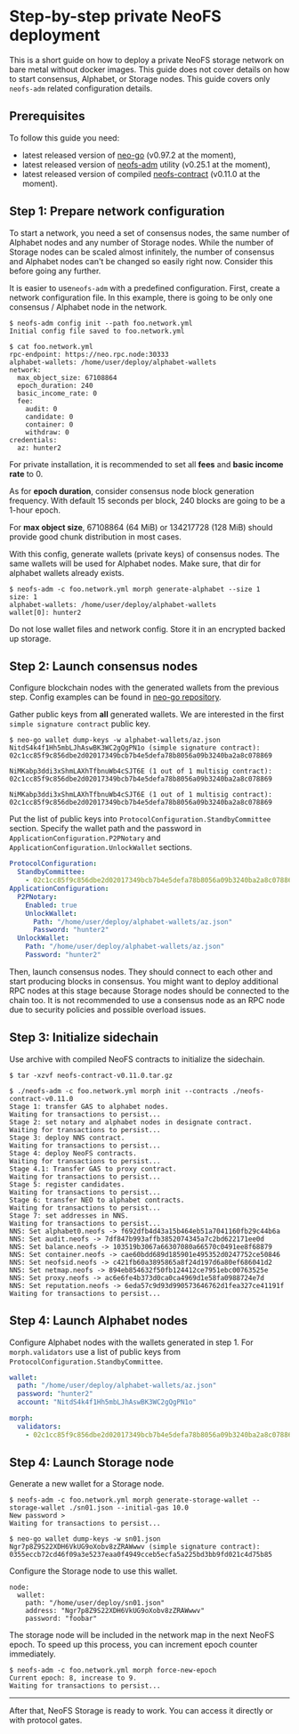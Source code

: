 # Step-by-step private NeoFS deployment

This is a short guide on how to deploy a private NeoFS storage network on bare
metal without docker images. This guide does not cover details on how to start
consensus, Alphabet, or Storage nodes. This guide covers only `neofs-adm` 
related configuration details.

## Prerequisites

To follow this guide you need:
- latest released version of [neo-go](https://github.com/nspcc-dev/neo-go/releases) (v0.97.2 at the moment),
- latest released version of [neofs-adm](https://github.com/nspcc-dev/neofs-node/releases) utility (v0.25.1 at the moment),
- latest released version of compiled [neofs-contract](https://github.com/nspcc-dev/neofs-contract/releases) (v0.11.0 at the moment).

## Step 1: Prepare network configuration 

To start a network, you need a set of consensus nodes, the same number of 
Alphabet nodes and any number of Storage nodes. While the number of Storage 
nodes can be scaled almost infinitely, the number of consensus and Alphabet 
nodes can't be changed so easily right now. Consider this before going any further.

It is easier to use`neofs-adm` with a predefined configuration. First, create
a network configuration file. In this example, there is going to be only one
consensus / Alphabet node in the network.

```
$ neofs-adm config init --path foo.network.yml
Initial config file saved to foo.network.yml

$ cat foo.network.yml 
rpc-endpoint: https://neo.rpc.node:30333
alphabet-wallets: /home/user/deploy/alphabet-wallets
network:
  max_object_size: 67108864
  epoch_duration: 240
  basic_income_rate: 0
  fee:
    audit: 0
    candidate: 0
    container: 0
    withdraw: 0
credentials:
  az: hunter2
```

For private installation, it is recommended to set all **fees** and **basic 
income rate** to 0. 

As for **epoch duration**, consider consensus node block generation frequency. 
With default 15 seconds per block, 240 blocks are going to be a 1-hour epoch. 

For **max object size**, 67108864 (64 MiB) or 134217728 (128 MiB) should provide 
good chunk distribution in most cases.

With this config, generate wallets (private keys) of consensus nodes. The same
wallets will be used for Alphabet nodes. Make sure, that dir for alphabet 
wallets already exists.

```
$ neofs-adm -c foo.network.yml morph generate-alphabet --size 1
size: 1
alphabet-wallets: /home/user/deploy/alphabet-wallets
wallet[0]: hunter2
```

Do not lose wallet files and network config. Store it in an encrypted backed up
storage.

## Step 2: Launch consensus nodes

Configure blockchain nodes with the generated wallets from the previous step.
Config examples can be found in 
[neo-go repository](https://github.com/nspcc-dev/neo-go/tree/master/config).

Gather public keys from **all** generated wallets. We are interested in the first
`simple signature contract` public key.

```
$ neo-go wallet dump-keys -w alphabet-wallets/az.json 
NitdS4k4f1Hh5mbLJhAswBK3WC2gQgPN1o (simple signature contract):
02c1cc85f9c856dbe2d02017349bcb7b4e5defa78b8056a09b3240ba2a8c078869

NiMKabp3ddi3xShmLAXhTfbnuWb4cSJT6E (1 out of 1 multisig contract):
02c1cc85f9c856dbe2d02017349bcb7b4e5defa78b8056a09b3240ba2a8c078869

NiMKabp3ddi3xShmLAXhTfbnuWb4cSJT6E (1 out of 1 multisig contract):
02c1cc85f9c856dbe2d02017349bcb7b4e5defa78b8056a09b3240ba2a8c078869
```

Put the list of public keys into `ProtocolConfiguration.StandbyCommittee` 
section. Specify the wallet path and the password in `ApplicationConfiguration.P2PNotary`
and `ApplicationConfiguration.UnlockWallet` sections.

```yaml
ProtocolConfiguration:
  StandbyCommittee:
    - 02c1cc85f9c856dbe2d02017349bcb7b4e5defa78b8056a09b3240ba2a8c078869
ApplicationConfiguration:
  P2PNotary:
    Enabled: true
    UnlockWallet:
      Path: "/home/user/deploy/alphabet-wallets/az.json"
      Password: "hunter2"
  UnlockWallet:
    Path: "/home/user/deploy/alphabet-wallets/az.json"
    Password: "hunter2"
```

Then, launch consensus nodes. They should connect to each other and start
producing blocks in consensus. You might want to deploy additional RPC
nodes at this stage because Storage nodes should be connected to the chain too.
It is not recommended to use a consensus node as an RPC node due to security policies
and possible overload issues.

## Step 3: Initialize sidechain

Use archive with compiled NeoFS contracts to initialize the sidechain.

```
$ tar -xzvf neofs-contract-v0.11.0.tar.gz 

$ ./neofs-adm -c foo.network.yml morph init --contracts ./neofs-contract-v0.11.0
Stage 1: transfer GAS to alphabet nodes.
Waiting for transactions to persist...
Stage 2: set notary and alphabet nodes in designate contract.
Waiting for transactions to persist...
Stage 3: deploy NNS contract.
Waiting for transactions to persist...
Stage 4: deploy NeoFS contracts.
Waiting for transactions to persist...
Stage 4.1: Transfer GAS to proxy contract.
Waiting for transactions to persist...
Stage 5: register candidates.
Waiting for transactions to persist...
Stage 6: transfer NEO to alphabet contracts.
Waiting for transactions to persist...
Stage 7: set addresses in NNS.
Waiting for transactions to persist...
NNS: Set alphabet0.neofs -> f692dfb4d43a15b464eb51a7041160fb29c44b6a
NNS: Set audit.neofs -> 7df847b993affb3852074345a7c2bd622171ee0d
NNS: Set balance.neofs -> 103519b3067a66307080a66570c0491ee8f68879
NNS: Set container.neofs -> cae60bdd689d185901e495352d0247752ce50846
NNS: Set neofsid.neofs -> c421fb60a3895865a8f24d197d6a80ef686041d2
NNS: Set netmap.neofs -> 894eb854632f50fb124412ce7951ebc00763525e
NNS: Set proxy.neofs -> ac6e6fe4b373d0ca0ca4969d1e58fa0988724e7d
NNS: Set reputation.neofs -> 6eda57c9d93d990573646762d1fea327ce41191f
Waiting for transactions to persist...
```

## Step 4: Launch Alphabet nodes

Configure Alphabet nodes with the wallets generated in step 1. For 
`morph.validators` use a list of public keys from 
`ProtocolConfiguration.StandbyCommittee`.

```yaml
wallet:
  path: "/home/user/deploy/alphabet-wallets/az.json"
  password: "hunter2"
  account: "NitdS4k4f1Hh5mbLJhAswBK3WC2gQgPN1o"

morph:
  validators:
    - 02c1cc85f9c856dbe2d02017349bcb7b4e5defa78b8056a09b3240ba2a8c078869
```

## Step 4: Launch Storage node

Generate a new wallet for a Storage node.

```
$ neofs-adm -c foo.network.yml morph generate-storage-wallet --storage-wallet ./sn01.json --initial-gas 10.0
New password > 
Waiting for transactions to persist...

$ neo-go wallet dump-keys -w sn01.json 
Ngr7p8Z9S22XDH6VkUG9oXobv8zZRAWwwv (simple signature contract):
0355eccb72cd46f09a3e5237eaa0f4949cceb5ecfa5a225bd3bb9fd021c4d75b85
```

Configure the Storage node to use this wallet.

```
node:
  wallet:
    path: "/home/user/deploy/sn01.json"
    address: "Ngr7p8Z9S22XDH6VkUG9oXobv8zZRAWwwv"
    password: "foobar"
```

The storage node will be included in the network map in the next NeoFS epoch. To
speed up this process, you can increment epoch counter immediately.

```
$ neofs-adm -c foo.network.yml morph force-new-epoch
Current epoch: 8, increase to 9.
Waiting for transactions to persist...
```

--- 

After that, NeoFS Storage is ready to work. You can access it directly or
with protocol gates.
